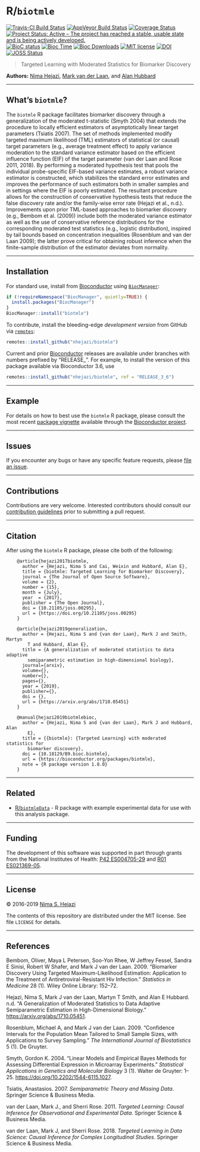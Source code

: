 
<!-- README.md is generated from README.Rmd. Please edit that file -->

# R/`biotmle`

[![Travis-CI Build
Status](https://travis-ci.org/nhejazi/biotmle.svg?branch=master)](https://travis-ci.org/nhejazi/biotmle)
[![AppVeyor Build
Status](https://ci.appveyor.com/api/projects/status/github/nhejazi/biotmle?branch=master&svg=true)](https://ci.appveyor.com/project/nhejazi/biotmle/)
[![Coverage
Status](https://img.shields.io/codecov/c/github/nhejazi/biotmle/master.svg)](https://codecov.io/github/nhejazi/biotmle?branch=master)
[![Project Status: Active – The project has reached a stable, usable
state and is being actively
developed.](http://www.repostatus.org/badges/latest/active.svg)](http://www.repostatus.org/#active)
[![BioC
status](http://www.bioconductor.org/shields/build/release/bioc/biotmle.svg)](https://bioconductor.org/checkResults/release/bioc-LATEST/biotmle)
[![Bioc
Time](http://bioconductor.org/shields/years-in-bioc/biotmle.svg)](https://bioconductor.org/packages/release/bioc/html/biotmle.html)
[![Bioc
Downloads](http://bioconductor.org/shields/downloads/biotmle.svg)](https://bioconductor.org/packages/release/bioc/html/biotmle.html)
[![MIT
license](http://img.shields.io/badge/license-MIT-brightgreen.svg)](http://opensource.org/licenses/MIT)
[![DOI](https://zenodo.org/badge/65854775.svg)](https://zenodo.org/badge/latestdoi/65854775)
[![JOSS
Status](http://joss.theoj.org/papers/02be843d9bab1b598187bfbb08ce3949/status.svg)](http://joss.theoj.org/papers/02be843d9bab1b598187bfbb08ce3949)

> Targeted Learning with Moderated Statistics for Biomarker Discovery

**Authors:** [Nima Hejazi](https://nimahejazi.org), [Mark van der
Laan](https://vanderlaan-lab.org/about), and [Alan
Hubbard](https://hubbard.berkeley.edu)

-----

## What’s `biotmle`?

The `biotmle` R package facilitates biomarker discovery through a
generalization of the moderated t-statistic (Smyth 2004) that extends
the procedure to locally efficient estimators of asymptotically linear
target parameters (Tsiatis 2007). The set of methods implemented modify
targeted maximum likelihood (TML) estimators of statistical (or causal)
target parameters (e.g., average treatment effect) to apply variance
moderation to the standard variance estimator based on the efficient
influence function (EIF) of the target parameter (van der Laan and Rose
2011, 2018). By performing a moderated hypothesis test that pools the
individual probe-specific EIF-based variance estimates, a robust
variance estimator is constructed, which stabilizes the standard error
estimates and improves the performance of such estimators both in
smaller samples and in settings where the EIF is poorly estimated. The
resultant procedure allows for the construction of conservative
hypothesis tests that reduce the false discovery rate and/or the
family-wise error rate (Hejazi et al., n.d.). Improvements upon prior
TML-based approaches to biomarker discovery (e.g., Bembom et al. (2009))
include both the moderated variance estimator as well as the use of
conservative reference distributions for the corresponding moderated
test statistics (e.g., logistic distribution), inspired by tail bounds
based on concentration inequalities (Rosenblum and van der Laan 2009);
the latter prove critical for obtaining robust inference when the
finite-sample distribution of the estimator deviates from normality.

-----

## Installation

For standard use, install from
[Bioconductor](https://bioconductor.org/packages/biotmle) using
[`BiocManager`](https://CRAN.R-project.org/package=BiocManager):

``` r
if (!requireNamespace("BiocManager", quietly=TRUE)) {
  install.packages("BiocManager")
}
BiocManager::install("biotmle")
```

To contribute, install the bleeding-edge *development version* from
GitHub via [`remotes`](https://CRAN.R-project.org/package=remotes):

``` r
remotes::install_github("nhejazi/biotmle")
```

Current and prior [Bioconductor](https://bioconductor.org) releases are
available under branches with numbers prefixed by “RELEASE\_”. For
example, to install the version of this package available via
Bioconductor 3.6, use

``` r
remotes::install_github("nhejazi/biotmle", ref = "RELEASE_3_6")
```

-----

## Example

For details on how to best use the `biotmle` R package, please consult
the most recent [package
vignette](https://bioconductor.org/packages/release/bioc/vignettes/biotmle/inst/doc/exposureBiomarkers.html)
available through the [Bioconductor
project](https://bioconductor.org/packages/biotmle).

-----

## Issues

If you encounter any bugs or have any specific feature requests, please
[file an issue](https://github.com/nhejazi/biotmle/issues).

-----

## Contributions

Contributions are very welcome. Interested contributors should consult
our [contribution
guidelines](https://github.com/nhejazi/biotmle/blob/master/CONTRIBUTING.md)
prior to submitting a pull request.

-----

## Citation

After using the `biotmle` R package, please cite both of the following:

``` 
    @article{hejazi2017biotmle,
      author = {Hejazi, Nima S and Cai, Weixin and Hubbard, Alan E},
      title = {biotmle: Targeted Learning for Biomarker Discovery},
      journal = {The Journal of Open Source Software},
      volume = {2},
      number = {15},
      month = {July},
      year  = {2017},
      publisher = {The Open Journal},
      doi = {10.21105/joss.00295},
      url = {https://doi.org/10.21105/joss.00295}
    }

    @article{hejazi2019generalization,
      author = {Hejazi, Nima S and {van der Laan}, Mark J and Smith, Martyn
        T and Hubbard, Alan E},
      title = {A generalization of moderated statistics to data adaptive
        semiparametric estimation in high-dimensional biology},
      journal={arxiv},
      volume={},
      number={},
      pages={},
      year = {2019},
      publisher={},
      doi = {},
      url = {https://arxiv.org/abs/1710.05451}
    }

    @manual{hejazi2019biotmlebioc,
      author = {Hejazi, Nima S and {van der Laan}, Mark J and Hubbard, Alan
        E},
      title = {{biotmle}: {Targeted Learning} with moderated statistics for
        biomarker discovery},
      doi = {10.18129/B9.bioc.biotmle},
      url = {https://bioconductor.org/packages/biotmle},
      note = {R package version 1.8.0}
    }
```

-----

## Related

  - [R/`biotmleData`](https://github.com/nhejazi/biotmleData) - R
    package with example experimental data for use with this analysis
    package.

-----

## Funding

The development of this software was supported in part through grants
from the National Institutes of Health: [P42
ES004705-29](https://projectreporter.nih.gov/project_info_details.cfm?aid=9260357&map=y)
and [R01
ES021369-05](https://projectreporter.nih.gov/project_info_description.cfm?aid=9210551&icde=37849782&ddparam=&ddvalue=&ddsub=&cr=1&csb=default&cs=ASC&pball=).

-----

## License

© 2016-2019 [Nima S. Hejazi](https://nimahejazi.org)

The contents of this repository are distributed under the MIT license.
See file `LICENSE` for details.

-----

## References

<div id="refs" class="references">

<div id="ref-bembom2009biomarker">

Bembom, Oliver, Maya L Petersen, Soo-Yon Rhee, W Jeffrey Fessel, Sandra
E Sinisi, Robert W Shafer, and Mark J van der Laan. 2009. “Biomarker
Discovery Using Targeted Maximum-Likelihood Estimation: Application to
the Treatment of Antiretroviral-Resistant Hiv Infection.” *Statistics in
Medicine* 28 (1). Wiley Online Library: 152–72.

</div>

<div id="ref-hejazi2019+generalization">

Hejazi, Nima S, Mark J van der Laan, Martyn T Smith, and Alan E Hubbard.
n.d. “A Generalization of Moderated Statistics to Data Adaptive
Semiparametric Estimation in High-Dimensional Biology.”
<https://arxiv.org/abs/1710.05451>.

</div>

<div id="ref-rosenblum2009confidence">

Rosenblum, Michael A, and Mark J van der Laan. 2009. “Confidence
Intervals for the Population Mean Tailored to Small Sample Sizes, with
Applications to Survey Sampling.” *The International Journal of
Biostatistics* 5 (1). De Gruyter.

</div>

<div id="ref-smyth2004linear">

Smyth, Gordon K. 2004. “Linear Models and Empirical Bayes Methods for
Assessing Differential Expression in Microarray Experiments.”
*Statistical Applications in Genetics and Molecular Biology* 3 (1).
Walter de Gruyter: 1–25. <https://doi.org/10.2202/1544-6115.1027>.

</div>

<div id="ref-tsiatis2007semiparametric">

Tsiatis, Anastasios. 2007. *Semiparametric Theory and Missing Data*.
Springer Science & Business Media.

</div>

<div id="ref-vdl2011targeted">

van der Laan, Mark J., and Sherri Rose. 2011. *Targeted Learning: Causal
Inference for Observational and Experimental Data*. Springer Science &
Business Media.

</div>

<div id="ref-vdl2018targeted">

van der Laan, Mark J, and Sherri Rose. 2018. *Targeted Learning in Data
Science: Causal Inference for Complex Longitudinal Studies*. Springer
Science & Business Media.

</div>

</div>
